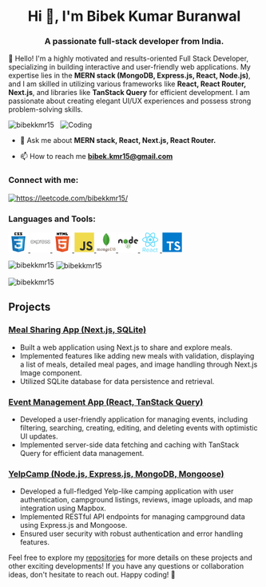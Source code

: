 <h1 align="center">Hi 👋, I'm Bibek Kumar Buranwal</h1>
<h3 align="center">A passionate full-stack developer from India.</h3>
<p>👋 Hello! I'm a highly motivated and results-oriented Full Stack Developer, specializing in building interactive and user-friendly web applications. My expertise lies in the <b>MERN stack (MongoDB, Express.js, React, Node.js)</b>, and I am skilled in utilizing various frameworks like <b>React, React Router, Next.js</b>, and libraries like <b>TanStack Query</b> for efficient development. I am passionate about creating elegant UI/UX experiences and possess strong problem-solving skills.
</p>

[<img align="right" alt="Coding" width="400" src="https://camo.githubusercontent.com/10b2d4e80487e1d9cd086ce8619e15740a1bd22c6462f6be13df93ee684deb7b/68747470733a2f2f616e616c7974696373696e6469616d61672e636f6d2f77702d636f6e74656e742f75706c6f6164732f323031382f31322f646576656c6f7065722d6472696262626c652e676966" >](https://github.com/bibekkmr15)

<p align="left"> <img src="https://komarev.com/ghpvc/?username=bibekkmr15&label=Profile%20views&color=0e75b6&style=flat" alt="bibekkmr15" /> </p>

- 💬 Ask me about **MERN stack, React, Next.js, React Router.**

- 📫 How to reach me **bibek.kmr15@gmail.com**

<h3 align="left">Connect with me:</h3>
<p align="left">
<a href="https://www.leetcode.com/https://leetcode.com/bibekkmr15/" target="blank"><img align="center" src="https://raw.githubusercontent.com/rahuldkjain/github-profile-readme-generator/master/src/images/icons/Social/leet-code.svg" alt="https://leetcode.com/bibekkmr15/" height="30" width="40" /></a>
</p>

<h3 align="left">Languages and Tools:</h3>
<p align="left"> <a href="https://www.w3schools.com/css/" target="_blank" rel="noreferrer"> <img src="https://raw.githubusercontent.com/devicons/devicon/master/icons/css3/css3-original-wordmark.svg" alt="css3" width="40" height="40"/> </a> <a href="https://expressjs.com" target="_blank" rel="noreferrer"> <img src="https://raw.githubusercontent.com/devicons/devicon/master/icons/express/express-original-wordmark.svg" alt="express" width="40" height="40"/> </a> <a href="https://www.w3.org/html/" target="_blank" rel="noreferrer"> <img src="https://raw.githubusercontent.com/devicons/devicon/master/icons/html5/html5-original-wordmark.svg" alt="html5" width="40" height="40"/> </a> <a href="https://developer.mozilla.org/en-US/docs/Web/JavaScript" target="_blank" rel="noreferrer"> <img src="https://raw.githubusercontent.com/devicons/devicon/master/icons/javascript/javascript-original.svg" alt="javascript" width="40" height="40"/> </a> <a href="https://www.mongodb.com/" target="_blank" rel="noreferrer"> <img src="https://raw.githubusercontent.com/devicons/devicon/master/icons/mongodb/mongodb-original-wordmark.svg" alt="mongodb" width="40" height="40"/> </a> <a href="https://nodejs.org" target="_blank" rel="noreferrer"> <img src="https://raw.githubusercontent.com/devicons/devicon/master/icons/nodejs/nodejs-original-wordmark.svg" alt="nodejs" width="40" height="40"/> </a> <a href="https://reactjs.org/" target="_blank" rel="noreferrer"> <img src="https://raw.githubusercontent.com/devicons/devicon/master/icons/react/react-original-wordmark.svg" alt="react" width="40" height="40"/> </a> <a href="https://www.typescriptlang.org/" target="_blank" rel="noreferrer"> <img src="https://raw.githubusercontent.com/devicons/devicon/master/icons/typescript/typescript-original.svg" alt="typescript" width="40" height="40"/> </a> </p>

<p><img align="left" src="https://github-readme-stats.vercel.app/api/top-langs?username=bibekkmr15&show_icons=true&locale=en&layout=compact" alt="bibekkmr15" /></p>

<p>&nbsp;<img align="center" src="https://github-readme-stats.vercel.app/api?username=bibekkmr15&show_icons=true&locale=en" alt="bibekkmr15" /></p>

<p><img align="center" src="https://github-readme-streak-stats.herokuapp.com/?user=bibekkmr15&" alt="bibekkmr15" /></p>

## Projects

### [Meal Sharing App (Next.js, SQLite)](https://github.com/bibekkmr15/Next-js-002)

- Built a web application using Next.js to share and explore meals.
- Implemented features like adding new meals with validation, displaying a list of meals, detailed meal pages, and image handling through Next.js Image component.
- Utilized SQLite database for data persistence and retrieval.

### [Event Management App (React, TanStack Query)](https://github.com/bibekkmr15/React-TanStack-Query)

- Developed a user-friendly application for managing events, including filtering, searching, creating, editing, and deleting events with optimistic UI updates.
- Implemented server-side data fetching and caching with TanStack Query for efficient data management.

### [YelpCamp (Node.js, Express.js, MongoDB, Mongoose)](https://github.com/bibekkmr15/YelpCamp)

- Developed a full-fledged Yelp-like camping application with user authentication, campground listings, reviews, image uploads, and map integration using Mapbox.
- Implemented RESTful API endpoints for managing campground data using Express.js and Mongoose.
- Ensured user security with robust authentication and error handling features.

Feel free to explore my [repositories](https://github.com/bibekkmr15?tab=repositories) for more details on these projects and other exciting developments! If you have any questions or collaboration ideas, don't hesitate to reach out. Happy coding! 🚀

